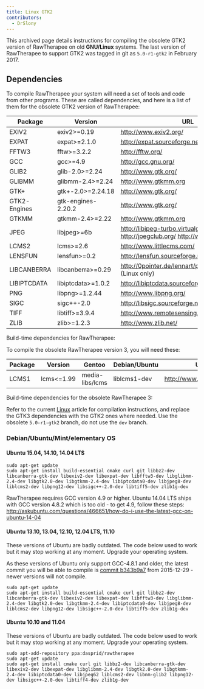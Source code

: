```yaml
---
title: Linux GTK2
contributors:
  - DrSlony
---
```


This archived page details instructions for compiling the obsolete GTK2
version of RawTherapee on old **GNU/Linux** systems. The last version of
RawTherapee to support GTK2 was tagged in git as `5.0-r1-gtk2` in
February 2017.

## Dependencies

To compile RawTherapee your system will need a set of tools and code
from other programs. These are called dependencies, and here is a list
of them for the obsolete GTK2 version of RawTherapee:

| Package      | Version             | URL                                                                                |
|--------------|---------------------|------------------------------------------------------------------------------------|
| EXIV2        | exiv2\>=0.19        | <http://www.exiv2.org/>                                                            |
| EXPAT        | expat\>=2.1.0       | <http://expat.sourceforge.net/>                                                    |
| FFTW3        | fftw\>=3.2.2        | <http://fftw.org/>                                                                 |
| GCC          | gcc\>=4.9           | <http://gcc.gnu.org/>                                                              |
| GLIB2        | glib-2.0\>=2.24     | <http://www.gtk.org/>                                                              |
| GLIBMM       | glibmm-2.4\>=2.24   | <http://www.gtkmm.org>                                                             |
| GTK+         | gtk+-2.0\>=2.24.18  | <http://www.gtk.org/>                                                              |
| GTK2-Engines | gtk-engines-2.20.2  | <http://www.gtk.org/>                                                              |
| GTKMM        | gtkmm-2.4\>=2.22    | <http://www.gtkmm.org>                                                             |
| JPEG         | libjpeg\>=6b        | <http://libjpeg-turbo.virtualgl.org/> <http://jpegclub.org/> <http://www.ijg.org/> |
| LCMS2        | lcms\>=2.6          | <http://www.littlecms.com/>                                                        |
| LENSFUN      | lensfun\>=0.2       | <http://lensfun.sourceforge.net/>                                                  |
| LIBCANBERRA  | libcanberra\>=0.29  | <http://0pointer.de/lennart/projects/libcanberra/> (Linux only)                    |
| LIBIPTCDATA  | libiptcdata\>=1.0.2 | <http://libiptcdata.sourceforge.net>                                               |
| PNG          | libpng\>=1.2.44     | <http://www.libpng.org/>                                                           |
| SIGC         | sigc++-2.0          | <http://libsigc.sourceforge.net/>                                                  |
| TIFF         | libtiff\>=3.9.4     | <http://www.remotesensing.org/libtiff/>                                            |
| ZLIB         | zlib\>=1.2.3        | <http://www.zlib.net/>                                                             |

Build-time dependencies for RawTherapee:

To compile the obsolete RawTherapee version 3, you will need these:

| Package | Version     | Gentoo          | Debian/Ubuntu | URL                         |
|---------|-------------|-----------------|---------------|-----------------------------|
| LCMS1   | lcms\<=1.99 | media-libs/lcms | liblcms1-dev  | <http://www.littlecms.com/> |

Build-time dependencies for the obsolete RawTherapee 3:

Refer to the current [Linux](linux) article for compilation
instructions, and replace the GTK3 dependencies with the GTK2 ones where
needed. Use the obsolete `5.0-r1-gtk2` branch, do not use the `dev`
branch.

### Debian/Ubuntu/Mint/elementary OS

#### Ubuntu 15.04, 14.10, 14.04 LTS

    sudo apt-get update
    sudo apt-get install build-essential cmake curl git libbz2-dev libcanberra-gtk-dev libexiv2-dev libexpat-dev libfftw3-dev libglibmm-2.4-dev libgtk2.0-dev libgtkmm-2.4-dev libiptcdata0-dev libjpeg8-dev liblcms2-dev libpng12-dev libsigc++-2.0-dev libtiff5-dev zlib1g-dev

RawTherapee requires GCC version 4.9 or higher. Ubuntu 14.04 LTS ships
with GCC version 4.8.2 which is too old - to get 4.9, follow these
steps:
<http://askubuntu.com/questions/466651/how-do-i-use-the-latest-gcc-on-ubuntu-14-04>

#### Ubuntu 13.10, 13.04, 12.10, 12.04 LTS, 11.10

These versions of Ubuntu are badly outdated. The code below used to work
but it may stop working at any moment. Upgrade your operating system.

As these versions of Ubuntu only support GCC-4.8.1 and older, the latest
commit you will be able to compile is [commit
b343b9a7](https://github.com/Beep6581/RawTherapee/commit/b343b9a7) from
2015-12-29 - newer versions will not compile.

    sudo apt-get update
    sudo apt-get install build-essential cmake curl git libbz2-dev libcanberra-gtk-dev libexiv2-dev libexpat-dev libfftw3-dev libglibmm-2.4-dev libgtk2.0-dev libgtkmm-2.4-dev libiptcdata0-dev libjpeg8-dev liblcms2-dev libpng12-dev libsigc++-2.0-dev libtiff5-dev zlib1g-dev

#### Ubuntu 10.10 and 11.04

These versions of Ubuntu are badly outdated. The code below used to work
but it may stop working at any moment. Upgrade your operating system.

    sudo apt-add-repository ppa:dasprid/rawtherapee
    sudo apt-get update
    sudo apt-get install cmake curl git libbz2-dev libcanberra-gtk-dev libexiv2-dev libexpat-dev libglibmm-2.4-dev libgtk2.0-dev libgtkmm-2.4-dev libiptcdata0-dev libjpeg62 liblcms2-dev libnm-glib2 libpng12-dev libsigc++-2.0-dev libtiff4-dev zlib1g-dev
